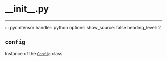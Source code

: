 # \_\_init\_\_.py

---

::: pycmtensor
	handler: python
    options:
	  show_source: false 
	  heading_level: 2


## `config`

Instance of the [`Config`](config.md#pycmtensor.config) class